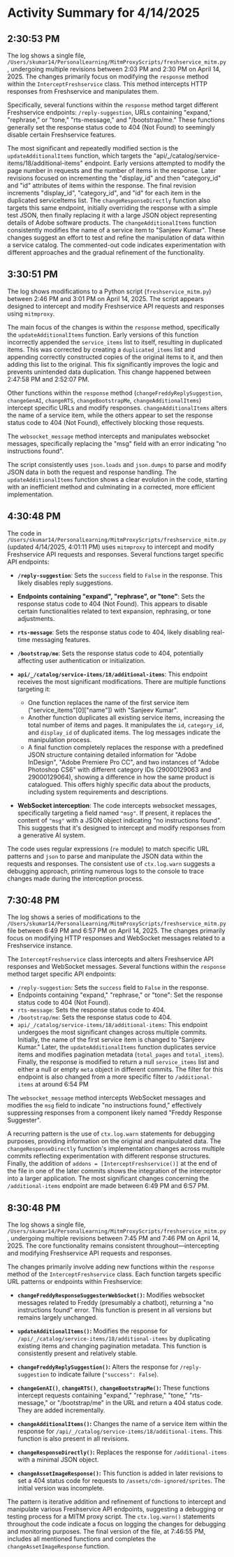 # Activity Summary for 4/14/2025

## 2:30:53 PM
The log shows a single file, `/Users/skumar14/PersonalLearning/MitmProxyScripts/freshservice_mitm.py`, undergoing multiple revisions between 2:03 PM and 2:30 PM on April 14, 2025.  The changes primarily focus on modifying the `response` method within the `InterceptFreshservice` class. This method intercepts HTTP responses from Freshservice and manipulates them.

Specifically, several functions within the `response` method target different Freshservice endpoints: `/reply-suggestion`, URLs containing "expand," "rephrase," or "tone,"  "rts-message," and "/bootstrap/me."  These functions generally set the response status code to 404 (Not Found) to seemingly disable certain Freshservice features.


The most significant and repeatedly modified section is the `updateAdditionalItems` function, which targets the  "api/_/catalog/service-items/18/additional-items" endpoint.  Early versions attempted to modify the page number in requests and the number of items in the response.  Later revisions focused on incrementing the "display_id" and then "category_id" and "id" attributes of items within the response. The final revision increments "display_id", "category_id", and "id" for each item in the duplicated serviceItems list.  The `changeResponseDirectly` function also targets this same endpoint, initially overriding the response with a simple test JSON, then finally replacing it with a large JSON object representing details of Adobe software products.  The  `changeAdditionalItems` function consistently modifies the name of a service item to "Sanjeev Kumar".  These changes suggest an effort to test and refine the manipulation of data within a service catalog.  The commented-out code indicates experimentation with different approaches and the gradual refinement of the functionality.


## 3:30:51 PM
The log shows modifications to a Python script (`freshservice_mitm.py`) between 2:46 PM and 3:01 PM on April 14, 2025.  The script appears designed to intercept and modify Freshservice API requests and responses using `mitmproxy`.

The main focus of the changes is within the `response` method, specifically the `updateAdditionalItems` function.  Early versions of this function incorrectly appended the `service_items` list to itself, resulting in duplicated items. This was corrected by creating a `duplicated_items` list and appending correctly constructed copies of the original items to it, and then adding this list to the original.  This fix significantly improves the logic and prevents unintended data duplication.  This change happened between 2:47:58 PM and 2:52:07 PM.

Other functions within the `response` method (`changeFreddyReplySuggestion`, `changeGenAI`, `changeRTS`, `changeBootstrapMe`, `changeAdditionalItems`) intercept specific URLs and modify responses.  `changeAdditionalItems` alters the name of a service item, while the others appear to set the response status code to 404 (Not Found), effectively blocking those requests.

The `websocket_message` method intercepts and manipulates websocket messages, specifically replacing the "msg" field with an error indicating "no instructions found".

The script consistently uses `json.loads` and `json.dumps` to parse and modify JSON data in both the request and response handling. The `updateAdditionalItems` function shows a clear evolution in the code, starting with an inefficient method and culminating in a corrected, more efficient implementation.


## 4:30:48 PM
The code in `/Users/skumar14/PersonalLearning/MitmProxyScripts/freshservice_mitm.py` (updated 4/14/2025, 4:01:11 PM) uses `mitmproxy` to intercept and modify Freshservice API requests and responses.  Several functions target specific API endpoints:

* **`/reply-suggestion`**:  Sets the `success` field to `False` in the response.  This likely disables reply suggestions.

* **Endpoints containing "expand", "rephrase", or "tone"**:  Sets the response status code to 404 (Not Found). This appears to disable certain functionalities related to text expansion, rephrasing, or tone adjustments.

* **`rts-message`**: Sets the response status code to 404, likely disabling real-time messaging features.

* **`/bootstrap/me`**: Sets the response status code to 404, potentially affecting user authentication or initialization.

* **`api/_/catalog/service-items/18/additional-items`**: This endpoint receives the most significant modifications.  There are multiple functions targeting it:
    * One function replaces the name of the first service item ("service_items"[0]["name"]) with "Sanjeev Kumar".
    * Another function duplicates all existing service items, increasing the total number of items and pages. It manipulates the `id`, `category_id`, and `display_id` of duplicated items.  The log messages indicate the manipulation process.
    * A final function completely replaces the response with a predefined JSON structure containing detailed information for "Adobe InDesign", "Adobe Premiere Pro CC", and two instances of "Adobe Photoshop CS6"  with different category IDs (29000129063 and 29000129064), showing a difference in how the same product is catalogued.  This offers highly specific data about the products, including system requirements and descriptions.


* **WebSocket interception**: The code intercepts websocket messages, specifically targeting a field named `"msg"`. If present, it replaces the content of `"msg"` with a JSON object indicating "no instructions found". This suggests that it's designed to intercept and modify responses from a generative AI system.

The code uses regular expressions (`re` module) to match specific URL patterns and `json` to parse and manipulate the JSON data within the requests and responses.  The consistent use of `ctx.log.warn` suggests a debugging approach, printing numerous logs to the console to trace changes made during the interception process.


## 7:30:48 PM
The log shows a series of modifications to the `/Users/skumar14/PersonalLearning/MitmProxyScripts/freshservice_mitm.py` file between 6:49 PM and 6:57 PM on April 14, 2025.  The changes primarily focus on modifying HTTP responses and WebSocket messages related to a Freshservice instance.

The `InterceptFreshservice` class intercepts and alters Freshservice API responses and WebSocket messages.  Several functions within the `response` method target specific API endpoints:

*   `/reply-suggestion`: Sets the `success` field to `False` in the response.
*   Endpoints containing "expand," "rephrase," or "tone":  Set the response status code to 404 (Not Found).
*   `rts-message`: Sets the response status code to 404.
*   `/bootstrap/me`: Sets the response status code to 404.
*   `api/_/catalog/service-items/18/additional-items`: This endpoint undergoes the most significant changes across multiple commits. Initially, the name of the first service item is changed to "Sanjeev Kumar." Later, the `updateAdditionalItems` function duplicates service items and modifies pagination metadata (`total_pages` and `total_items`). Finally, the response is modified to return a null `service_items` list and either a null or empty `meta` object in different commits.  The filter for this endpoint is also changed from a more specific filter to `/additional-items` at around 6:54 PM

The `websocket_message` method intercepts WebSocket messages and modifies the `msg` field to indicate "no instructions found," effectively suppressing responses from a component likely named "Freddy Response Suggester".


A recurring pattern is the use of `ctx.log.warn` statements for debugging purposes, providing information on the original and manipulated data.  The `changeResponseDirectly` function's implementation changes across multiple commits reflecting experimentation with different response structures. Finally, the addition of `addons = [InterceptFreshservice()]` at the end of the file in one of the later commits shows the integration of the interceptor into a larger application.  The most significant changes concerning the `/additional-items` endpoint are made between 6:49 PM and 6:57 PM.


## 8:30:48 PM
The log shows a single file, `/Users/skumar14/PersonalLearning/MitmProxyScripts/freshservice_mitm.py`, undergoing multiple revisions between 7:45 PM and 7:46 PM on April 14, 2025.  The core functionality remains consistent throughout—intercepting and modifying Freshservice API requests and responses.

The changes primarily involve adding new functions within the `response` method of the `InterceptFreshservice` class. Each function targets specific URL patterns or endpoints within Freshservice:

* **`changeFreddyResponseSuggesterWebSocket()`:** Modifies websocket messages related to Freddy (presumably a chatbot), returning a "no instructions found" error. This function is present in all versions but remains largely unchanged.

* **`updateAdditionalItems()`:** Modifies the response for `/api/_/catalog/service-items/18/additional-items` by duplicating existing items and changing pagination metadata. This function is consistently present and relatively stable.

* **`changeFreddyReplySuggestion()`:** Alters the response for `/reply-suggestion` to indicate failure (`"success": False`).

* **`changeGenAI()`**, **`changeRTS()`**, **`changeBootstrapMe()`:** These functions intercept requests containing "expand," "rephrase," "tone," "rts-message," or "/bootstrap/me" in the URL and return a 404 status code.  They are added incrementally.

* **`changeAdditionalItems()`:**  Changes the name of a service item within the response for `/api/_/catalog/service-items/18/additional-items`.  This function is also present in all revisions.

* **`changeResponseDirectly()`:** Replaces the response for `/additional-items` with a minimal JSON object.

* **`changeAssetImageResponse()`:** This function is added in later revisions to set a 404 status code for requests to `/assets/cdn-ignored/sprites`.  The initial version was incomplete.

The pattern is iterative addition and refinement of functions to intercept and manipulate various Freshservice API endpoints, suggesting a debugging or testing process for a MITM proxy script.  The `ctx.log.warn()` statements throughout the code indicate a focus on logging the changes for debugging and monitoring purposes.  The final version of the file, at 7:46:55 PM, includes all mentioned functions and completes the `changeAssetImageResponse` function.
